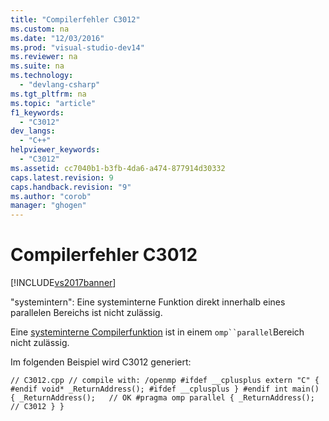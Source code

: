 ```yaml
---
title: "Compilerfehler C3012"
ms.custom: na
ms.date: "12/03/2016"
ms.prod: "visual-studio-dev14"
ms.reviewer: na
ms.suite: na
ms.technology: 
  - "devlang-csharp"
ms.tgt_pltfrm: na
ms.topic: "article"
f1_keywords: 
  - "C3012"
dev_langs: 
  - "C++"
helpviewer_keywords: 
  - "C3012"
ms.assetid: cc7040b1-b3fb-4da6-a474-877914d30332
caps.latest.revision: 9
caps.handback.revision: "9"
ms.author: "corob"
manager: "ghogen"
---
```

# Compilerfehler C3012
[!INCLUDE[vs2017banner](../../assembler/inline/includes/vs2017banner.md)]

"systemintern": Eine systeminterne Funktion direkt innerhalb eines parallelen Bereichs ist nicht zulässig.  
  
 Eine [systeminterne Compilerfunktion](../../intrinsics/compiler-intrinsics.md) ist in einem `omp``parallel`Bereich nicht zulässig.  
  
 Im folgenden Beispiel wird C3012 generiert:  
  
```  
// C3012.cpp // compile with: /openmp #ifdef __cplusplus extern "C" { #endif void* _ReturnAddress(); #ifdef __cplusplus } #endif int main() { _ReturnAddress();   // OK #pragma omp parallel { _ReturnAddress();   // C3012 } }  
```